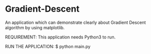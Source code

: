 # Gradient-Descent
An application which can demonstrate clearly about Gradient Descent algorithm by using matplotlib.

REQUIREMENT: This application needs Python3 to run.

RUN THE APPLICATION: $ python main.py
